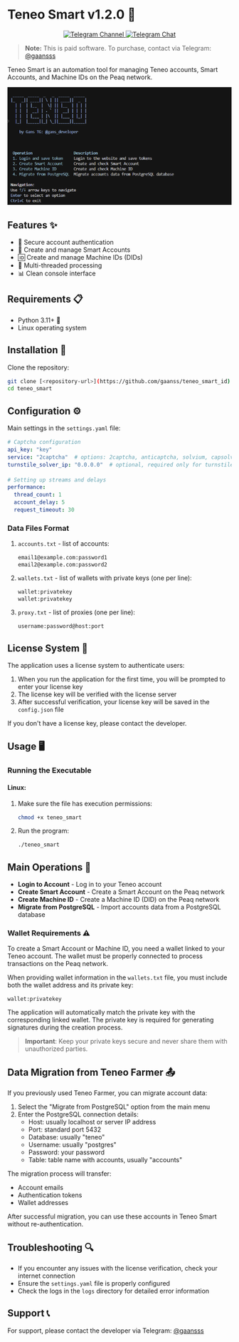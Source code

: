 # Teneo Smart v1.2.0 🚀

<p align="center">
  <a href="https://t.me/gans_software">
    <img src="https://img.shields.io/badge/Telegram-Channel-blue?style=for-the-badge&logo=telegram" alt="Telegram Channel">
  </a>
  <a href="https://t.me/ganssoftwarechat">
    <img src="https://img.shields.io/badge/Telegram-Chat-blue?style=for-the-badge&logo=telegram" alt="Telegram Chat">
  </a>
</p>

> **Note:** This is paid software. 
> To purchase, contact via Telegram: [@gaansss](https://t.me/gaansss)

Teneo Smart is an automation tool for managing Teneo accounts, Smart Accounts, and Machine IDs on the Peaq network.

![Interface](interface.png)

## Features ✨

- 🔐 Secure account authentication
- 💼 Create and manage Smart Accounts
- 🆔 Create and manage Machine IDs (DIDs)
- 🔄 Multi-threaded processing
- 📊 Clean console interface

## Requirements 📋

- Python 3.11+ 🐍
- Linux operating system

## Installation 🔧

Clone the repository:
   ```bash
   git clone [<repository-url>](https://github.com/gaanss/teneo_smart_id)
   cd teneo_smart
   ```

## Configuration ⚙️

Main settings in the `settings.yaml` file:

```yaml
# Captcha configuration
api_key: "key"
service: "2captcha"  # options: 2captcha, anticaptcha, solvium, capsolver, turnstilesolver
turnstile_solver_ip: "0.0.0.0"  # optional, required only for turnstilesolver

# Setting up streams and delays
performance:
  thread_count: 1
  account_delay: 5
  request_timeout: 30
```

### Data Files Format

1. `accounts.txt` - list of accounts:
   ```
   email1@example.com:password1
   email2@example.com:password2
   ```

2. `wallets.txt` - list of wallets with private keys (one per line):
   ```
   wallet:privatekey
   wallet:privatekey
   ```

3. `proxy.txt` - list of proxies (one per line):
   ```
   username:password@host:port
   ```

## License System 🔑

The application uses a license system to authenticate users:

1. When you run the application for the first time, you will be prompted to enter your license key
2. The license key will be verified with the license server
3. After successful verification, your license key will be saved in the `config.json` file

If you don't have a license key, please contact the developer.

## Usage 🖥️

### Running the Executable

#### Linux:
1. Make sure the file has execution permissions:
   ```bash
   chmod +x teneo_smart
   ```
2. Run the program:
   ```bash
   ./teneo_smart
   ```


## Main Operations 📝

- **Login to Account** - Log in to your Teneo account
- **Create Smart Account** - Create a Smart Account on the Peaq network
- **Create Machine ID** - Create a Machine ID (DID) on the Peaq network
- **Migrate from PostgreSQL** - Import accounts data from a PostgreSQL database

### Wallet Requirements ⚠️

To create a Smart Account or Machine ID, you need a wallet linked to your Teneo account. The wallet must be properly connected to process transactions on the Peaq network.

When providing wallet information in the `wallets.txt` file, you must include both the wallet address and its private key:
```
wallet:privatekey
```

The application will automatically match the private key with the corresponding linked wallet. The private key is required for generating signatures during the creation process.

> **Important**: Keep your private keys secure and never share them with unauthorized parties.

## Data Migration from Teneo Farmer 📤

If you previously used Teneo Farmer, you can migrate account data:

1. Select the "Migrate from PostgreSQL" option from the main menu
2. Enter the PostgreSQL connection details:
   - Host: usually localhost or server IP address
   - Port: standard port 5432
   - Database: usually "teneo"
   - Username: usually "postgres"
   - Password: your password
   - Table: table name with accounts, usually "accounts"

The migration process will transfer:
- Account emails
- Authentication tokens
- Wallet addresses

After successful migration, you can use these accounts in Teneo Smart without re-authentication.

## Troubleshooting 🔍

- If you encounter any issues with the license verification, check your internet connection
- Ensure the `settings.yaml` file is properly configured
- Check the logs in the `logs` directory for detailed error information

## Support 📞

For support, please contact the developer via Telegram: [@gaansss](https://t.me/gaansss)
